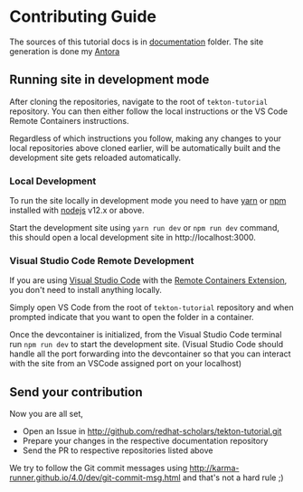 # Contributing Guide

The sources of this tutorial docs is in [documentation](./documentation) folder.
The site generation is done my [Antora](https://docs.antora.org/)


## Running site in development mode

After cloning the repositories, navigate to the root of `tekton-tutorial` repository.  You can then either follow the local instructions or the VS Code Remote Containers instructions.

Regardless of which instructions you follow, making any changes to your local repositories above cloned earlier, will be automatically built and the development site gets reloaded automatically.

### Local Development

To run the site locally in development mode you need to have [yarn](https://yarnpkg.com) or [npm](https://nodejs.org/en/) installed with [nodejs](https://nodejs.org) v12.x or above.

Start the development site using `yarn run dev` or `npm run dev` command, this should open a local development site in http://localhost:3000.

### Visual Studio Code Remote Development

If you are using [Visual Studio Code](https://code.visualstudio.com/) with the [Remote Containers Extension](https://marketplace.visualstudio.com/items?itemName=ms-vscode-remote.remote-containers), you don't need to install anything locally.

Simply open VS Code from the root of `tekton-tutorial` repository and when prompted indicate that you want to open the folder in a container.

Once the devcontainer is initialized, from the Visual Studio Code terminal run `npm run dev` to start the development site.  (Visual Studio Code should handle all the port forwarding into the devcontainer so that you can interact with the site from an VSCode assigned port on your localhost)

## Send your contribution

Now you are all set,
- Open an Issue in http://github.com/redhat-scholars/tekton-tutorial.git
- Prepare your changes in the respective documentation repository
- Send the PR to respective repositories listed above

We try to follow the Git commit messages using http://karma-runner.github.io/4.0/dev/git-commit-msg.html and that's not a hard rule ;)
